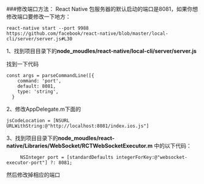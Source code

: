 ###修改端口方法：
React Native 包服务器的默认启动的端口是8081，如果你想修改端口要修改一下地方：

	react-native start --port 9988
	https://github.com/facebook/react-native/blob/master/local-cli/server/server.js#L30


1、找到项目目录下的**node_moudles/react-native/local-cli/server/server.js**

找到一下代码

```objc
const args = parseCommandLine([{
    command: 'port',
    default: 8081,
    type: 'string',
  }
```
 	 
 	 
 2、修改AppDelegate.m下面的
 
```objc
jsCodeLocation = [NSURL URLWithString:@"http://localhost:8081/index.ios.js"]
```


3、找到项目目录下的**node_moudles/react-native/Libraries/WebSocket/RCTWebSocketExecutor.m** 中的以下代码：

```objc
	 NSInteger port = [standardDefaults integerForKey:@"websocket-executor-port"] ?: 8081;
```
 
然后修改掉相应的端口
